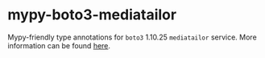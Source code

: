 # mypy-boto3-mediatailor

Mypy-friendly type annotations for `boto3` 1.10.25 `mediatailor` service.
More information can be found [here](https://github.com/vemel/mypy_boto3).
